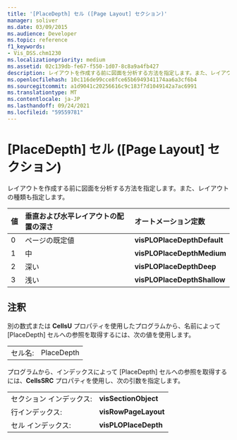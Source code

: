```yaml
---
title: '[PlaceDepth] セル ([Page Layout] セクション)'
manager: soliver
ms.date: 03/09/2015
ms.audience: Developer
ms.topic: reference
f1_keywords:
- Vis_DSS.chm1230
ms.localizationpriority: medium
ms.assetid: 02c139db-fe67-f550-1d07-8c8a9a4fb427
description: レイアウトを作成する前に図面を分析する方法を指定します。また、レイアウトの種類も指定します。
ms.openlocfilehash: 10c116de99cce8fce65b6949341174aa6a3cf6b4
ms.sourcegitcommit: a1d9041c20256616c9c183f7d1049142a7ac6991
ms.translationtype: MT
ms.contentlocale: ja-JP
ms.lasthandoff: 09/24/2021
ms.locfileid: "59559781"
---
```

# <a name="placedepth-cell-page-layout-section"></a>[PlaceDepth] セル ([Page Layout] セクション)

レイアウトを作成する前に図面を分析する方法を指定します。また、レイアウトの種類も指定します。
  
|**値**|**垂直および水平レイアウトの配置の深さ**|**オートメーション定数**|
|:-----|:-----|:-----|
| 0  <br/> | ページの既定値  <br/> |**visPLOPlaceDepthDefault** <br/> |
| 1  <br/> | 中  <br/> |**visPLOPlaceDepthMedium** <br/> |
| 2  <br/> | 深い  <br/> |**visPLOPlaceDepthDeep** <br/> |
| 3  <br/> | 浅い  <br/> |**visPLOPlaceDepthShallow** <br/> |
   
## <a name="remarks"></a>注釈

別の数式または **CellsU** プロパティを使用したプログラムから、名前によって [PlaceDepth] セルへの参照を取得するには、次の値を使用します。 
  
|||
|:-----|:-----|
| セル名:  <br/> | PlaceDepth  <br/> |
   
プログラムから、インデックスによって [PlaceDepth] セルへの参照を取得するには、**CellsSRC** プロパティを使用し、次の引数を指定します。 
  
|||
|:-----|:-----|
| セクション インデックス:  <br/> |**visSectionObject** <br/> |
| 行インデックス:  <br/> |**visRowPageLayout** <br/> |
| セル インデックス:  <br/> |**visPLOPlaceDepth** <br/> |
   


